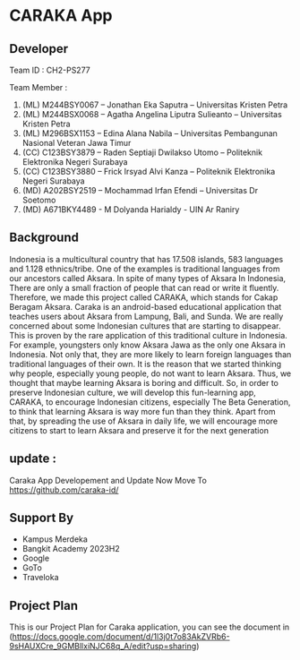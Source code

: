 # CARAKA App

## Developer
Team ID : CH2-PS277

Team Member :
1. (ML) M244BSY0067 – Jonathan Eka Saputra – Universitas Kristen Petra 
2. (ML) M244BSX0068 – Agatha Angelina Liputra Sulieanto – Universitas Kristen Petra 
3. (ML)  M296BSX1153 – Edina Alana Nabila – Universitas Pembangunan Nasional Veteran Jawa Timur 
4. (CC) C123BSY3879 – Raden Septiaji Dwilakso Utomo – Politeknik Elektronika Negeri Surabaya 
5. (CC) C123BSY3880 – Frick Irsyad Alvi Kanza – Politeknik Elektronika Negeri Surabaya 
6. (MD) A202BSY2519 – Mochammad Irfan Efendi – Universitas Dr Soetomo 
7. (MD) A671BKY4489 - M Dolyanda Harialdy -  UIN Ar Raniry 
   

## Background
Indonesia is a multicultural country that has 17.508 islands, 583 languages and 1.128 ethnics/tribe. One of the examples is traditional languages from our ancestors called Aksara. In spite of many types of Aksara In Indonesia, There are only a small fraction of people that can read or write it fluently. Therefore, we made this project called CARAKA, which stands for Cakap Beragam Aksara. Caraka is an android-based educational application that teaches users about Aksara from Lampung, Bali, and Sunda. 
We are really concerned about some Indonesian cultures that are starting to disappear. This is proven by the rare application of this traditional culture in Indonesia. For example, youngsters only know Aksara Jawa as the only one Aksara in Indonesia. Not only that, they are more likely to learn foreign languages than traditional languages of their own. It is the reason that we started thinking why people, especially young people, do not want to learn Aksara. Thus, we thought that maybe learning Aksara is boring and difficult. So, in order to preserve Indonesian culture, we will develop this fun-learning app, CARAKA, to encourage Indonesian citizens, especially The Beta Generation, to think that learning Aksara is way more fun than they think. Apart from that, by spreading the use of Aksara in daily life, we will encourage more citizens to start to learn Aksara and preserve it for the next generation

## update :
Caraka App Developement and Update Now Move To
https://github.com/caraka-id/

## Support By
- Kampus Merdeka
- Bangkit Academy 2023H2
- Google
- GoTo
- Traveloka

## Project Plan
This is our Project Plan for Caraka application, you can see the document in (https://docs.google.com/document/d/1l3j0t7o83AkZVRb6-9sHAUXCre_9GMBllxiNJC68q_A/edit?usp=sharing)
